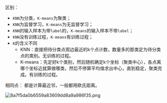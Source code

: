 区别：

- `KNN`为分类，`K-means`为聚类；
- `KNN`为监督学习，`K-means`为无监督学习；
- `KNN`的输入样本为带`label`的，`K-means`的输入样本不带`label`；
- `KNN`没有训练过程，`K-means`有训练过程；
- `K`的含义不同
  - KNN：直接把待分类点周边最近的k个点计数，数量多的那类定为待分类点的类别。无训练的过程。
  - K-means：先定好k个类别，然后随机确定k个坐标（聚类中心），各点离哪个坐标近就算做哪类，然后不停算平均值求出中心，直到稳定，聚类完成。有训练的过程。

相同点：
都是计算最近邻，一般都用欧氏距离。

![8a7f5da0b6559a83609dd8a9a986f35.png](https://img.php.cn/upload/image/421/175/189/1608188512555442.png)